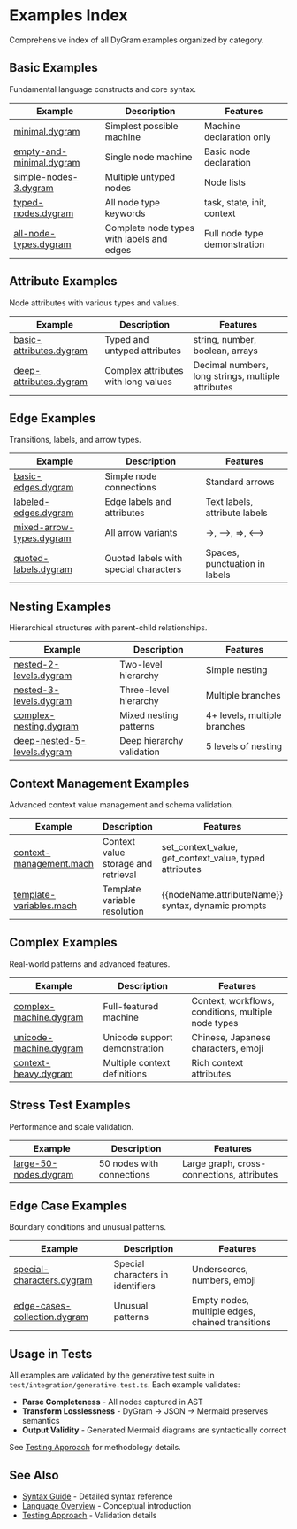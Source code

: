 # Examples Index

Comprehensive index of all DyGram examples organized by category.

## Basic Examples

Fundamental language constructs and core syntax.

| Example | Description | Features |
|---------|-------------|----------|
| [minimal.dygram](../examples/basic/minimal.dygram) | Simplest possible machine | Machine declaration only |
| [empty-and-minimal.dygram](../examples/basic/empty-and-minimal.dygram) | Single node machine | Basic node declaration |
| [simple-nodes-3.dygram](../examples/basic/simple-nodes-3.dygram) | Multiple untyped nodes | Node lists |
| [typed-nodes.dygram](../examples/basic/typed-nodes.dygram) | All node type keywords | task, state, init, context |
| [all-node-types.dygram](../examples/basic/all-node-types.dygram) | Complete node types with labels and edges | Full node type demonstration |

## Attribute Examples

Node attributes with various types and values.

| Example | Description | Features |
|---------|-------------|----------|
| [basic-attributes.dygram](../examples/attributes/basic-attributes.dygram) | Typed and untyped attributes | string, number, boolean, arrays |
| [deep-attributes.dygram](../examples/attributes/deep-attributes.dygram) | Complex attributes with long values | Decimal numbers, long strings, multiple attributes |

## Edge Examples

Transitions, labels, and arrow types.

| Example | Description | Features |
|---------|-------------|----------|
| [basic-edges.dygram](../examples/edges/basic-edges.dygram) | Simple node connections | Standard arrows |
| [labeled-edges.dygram](../examples/edges/labeled-edges.dygram) | Edge labels and attributes | Text labels, attribute labels |
| [mixed-arrow-types.dygram](../examples/edges/mixed-arrow-types.dygram) | All arrow variants | →, -->, =>, <--> |
| [quoted-labels.dygram](../examples/edges/quoted-labels.dygram) | Quoted labels with special characters | Spaces, punctuation in labels |

## Nesting Examples

Hierarchical structures with parent-child relationships.

| Example | Description | Features |
|---------|-------------|----------|
| [nested-2-levels.dygram](../examples/nesting/nested-2-levels.dygram) | Two-level hierarchy | Simple nesting |
| [nested-3-levels.dygram](../examples/nesting/nested-3-levels.dygram) | Three-level hierarchy | Multiple branches |
| [complex-nesting.dygram](../examples/nesting/complex-nesting.dygram) | Mixed nesting patterns | 4+ levels, multiple branches |
| [deep-nested-5-levels.dygram](../examples/nesting/deep-nested-5-levels.dygram) | Deep hierarchy validation | 5 levels of nesting |

## Context Management Examples

Advanced context value management and schema validation.

| Example | Description | Features |
|---------|-------------|----------|
| [context-management.mach](../examples/context-management.mach) | Context value storage and retrieval | set_context_value, get_context_value, typed attributes |
| [template-variables.mach](../examples/template-variables.mach) | Template variable resolution | {{nodeName.attributeName}} syntax, dynamic prompts |

## Complex Examples

Real-world patterns and advanced features.

| Example | Description | Features |
|---------|-------------|----------|
| [complex-machine.dygram](../examples/complex/complex-machine.dygram) | Full-featured machine | Context, workflows, conditions, multiple node types |
| [unicode-machine.dygram](../examples/complex/unicode-machine.dygram) | Unicode support demonstration | Chinese, Japanese characters, emoji |
| [context-heavy.dygram](../examples/complex/context-heavy.dygram) | Multiple context definitions | Rich context attributes |

## Stress Test Examples

Performance and scale validation.

| Example | Description | Features |
|---------|-------------|----------|
| [large-50-nodes.dygram](../examples/stress/large-50-nodes.dygram) | 50 nodes with connections | Large graph, cross-connections, attributes |

## Edge Case Examples

Boundary conditions and unusual patterns.

| Example | Description | Features |
|---------|-------------|----------|
| [special-characters.dygram](../examples/edge-cases/special-characters.dygram) | Special characters in identifiers | Underscores, numbers, emoji |
| [edge-cases-collection.dygram](../examples/edge-cases/edge-cases-collection.dygram) | Unusual patterns | Empty nodes, multiple edges, chained transitions |

## Usage in Tests

All examples are validated by the generative test suite in `test/integration/generative.test.ts`. Each example validates:

- **Parse Completeness** - All nodes captured in AST
- **Transform Losslessness** - DyGram → JSON → Mermaid preserves semantics
- **Output Validity** - Generated Mermaid diagrams are syntactically correct

See [Testing Approach](testing-approach.md) for methodology details.

## See Also

- [Syntax Guide](syntax-guide.md) - Detailed syntax reference
- [Language Overview](language-overview.md) - Conceptual introduction
- [Testing Approach](testing-approach.md) - Validation details

